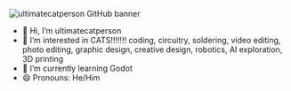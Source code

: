 ![ultimatecatperson GitHub banner](https://github.com/user-attachments/assets/6bb27060-9fe2-4d11-b323-948819e9bde5)

- 👋 Hi, I’m ultimatecatperson
- 👀 I’m interested in CATS!!!!!!! coding, circuitry, soldering, video editing, photo editing, graphic design, creative design, robotics, AI exploration, 3D printing
- 🌱 I’m currently learning Godot
- 😄 Pronouns: He/Him

<!---
ultimatecatperson/ultimatecatperson is a ✨ special ✨ repository because its `README.md` (this file) appears on your GitHub profile.
You can click the Preview link to take a look at your changes.
--->

